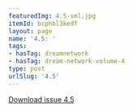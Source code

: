 ```yaml
---
featuredImg: 4.5-sml.jpg
itemId: bcphbl3kedf
layout: page
name: '4.5: '
tags:
- hasTag: dreamnetwork
- hasTag: dream-network-volume-4
type: post
urlSlug: '4.5'
---
```

<a href="../files/pdfs/Volume_4/4.5-Dream-Network-Bulletin_Volume-4-Number-5.pdf" download="">Download issue 4.5</a>